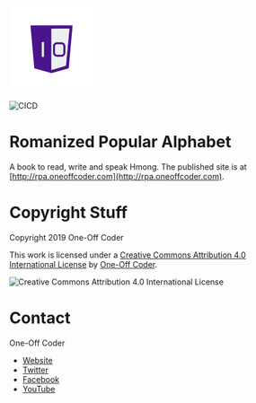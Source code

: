 ![One-Off Coder Logo](logo.png "One-Off Coder")

![CICD](https://codebuild.us-east-1.amazonaws.com/badges?uuid=eyJlbmNyeXB0ZWREYXRhIjoiblF0U29uRlVWYndLNUt3OFpLMHVhSHNkNDFpbC9BekJkZnpra2Z5aTRSdHB3MlhkVTE5NFhUVzR6QnJpT1JhTUovR3R4NmRtM3ZnNmc3YVg3U3RPUVk0PSIsIml2UGFyYW1ldGVyU3BlYyI6InllemU0L2ZHeVpjYkNKN2giLCJtYXRlcmlhbFNldFNlcmlhbCI6MX0%3D&branch=publish "CICD")

# Romanized Popular Alphabet

A book to read, write and speak Hmong. The published site is at [http://rpa.oneoffcoder.com](http://rpa.oneoffcoder.com).

# Copyright Stuff

Copyright 2019 One-Off Coder

This work is licensed under a [Creative Commons Attribution 4.0 International License](https://creativecommons.org/licenses/by/4.0/) by [One-Off Coder](https://www.oneoffcoder.com).

![Creative Commons Attribution 4.0 International License](https://i.creativecommons.org/l/by/4.0/88x31.png "Creative Commons Attribution 4.0 International License")

# Contact

One-Off Coder

* [Website](https://www.oneoffcoder.com)
* [Twitter](https://twitter.com/oneoffcoder)
* [Facebook](https://www.facebook.com/oneoffcoder)
* [YouTube](https://www.youtube.com/channel/UCCCv8Glpb2dq2mhUj5mcHCQ)